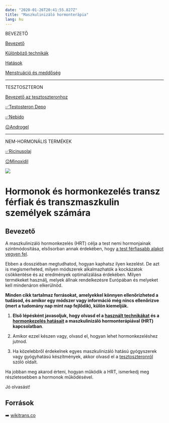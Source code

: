 ```yaml
---
date: "2020-01-26T20:41:55.827Z"
title: "Maszkulinizáló hormonterápia"
lang: hu
---
```


<div class="floating-columns">

<div class="floating-bar">

BEVEZETŐ

[Bevezető](/#/entry?id=maszkulinizalo-hormonterapia)

[Különböző technikák](/#/entry?id=maszkulinizalo-hormonterapia-technikak)

[Hatások](/#/entry?id=maszkulinizalo-hormonterapia-hatasok)


[Menstruáció és meddőség](/#/entry?id=maszkulinizalo-hormonterapia-menstruacio-meddoseg)

<hr />

TESZTOSZTERON

[Bevezető az tesztoszteronhoz](/#/entry?id=tesztoszteron)

[✅Testosteron Depo](/#/entry?id=testosteron-depo)

[✅Nebido](/#/entry?id=nebido)

[😐Androgel](/#/entry?id=androgel)

<hr />

NEM-HORMONÁLIS TERMÉKEK

[✅Ricinusolaj](/#/entry?id=ricinusolaj)

[😐Minoxidil](/#/entry?id=minoxidil)

</div>

<div class="wiki-content">

<div class="header-image"><img src="assets/images/undraw_medical_care.svg" /></div>

# Hormonok és hormonkezelés transz férfiak és transzmaszkulin személyek számára

## Bevezető

A maszkulinizáló hormonkezelés (HRT) célja a test nemi hormonjainak szintmódosítása, elsősorban annak érdekében, hogy [a test férfiasabb alakot vegyen fel](/#/entry?id=maszkulinizalo-hormonterapia-hatasok).

Ebben a dossziéban megtudhatod, hogyan kaphatsz ilyen kezelést. De azt is megismerheted, milyen módszerek alkalmazhatók a kockázatok csökkentése és az eredmények optimalizálása érdekében. Milyen termékeket használj, melyek állnak rendelkezésre Európában és melyeket kell mindenáron elkerülnöd.

**Minden cikk tartalmaz forrásokat, amelyekkel könnyen ellenőrizheted a tudásod, és amikor egy módszer vagy információ még nincs ellenőrizve (mert a tudomány nap mint nap fejlődik), külön kiemeljük.**


1. **Első lépésként javasoljuk, hogy olvasd el a [használt technikákat](/#/entry?id=feminizalo-hormonterapia-technikak) és a [hormonkezelés hatásait](/#/entry?id=feminizalo-hormonterapia-hatasok) a maszkulinizáló hormonterápiával (HRT) kapcsolatban**.

2. Amikor ezzel készen vagy, olvasd el, hogyan lehet hormonkezeléshez jutnod.

3. Ha közelebbről érdekelnek egyes maszkulinizáló hatású gyógyszerek vagy gyógyhatású készítmények, akkor olvasd el a [tesztoszteronról](/#/entry?id=tesztoszteron) szóló oldalt.

Ha jobban meg akarod érteni, hogyan működik a HRT, ismerkedj meg részletesebben a hormonok működésével.

Jó olvasást!

## Források

➡️ [wikitrans.co](https://wikitrans.co)

</div>
